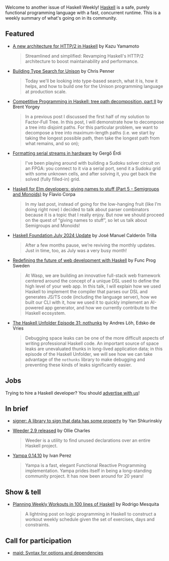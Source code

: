 Welcome to another issue of Haskell Weekly!
[Haskell](https://www.haskell.org) is a safe, purely functional programming language with a fast, concurrent runtime.
This is a weekly summary of what's going on in its community.

## Featured

- [A new architecture for HTTP/2 in Haskell](https://kazu-yamamoto.hatenablog.jp/entry/2024/08/09/154356) by Kazu Yamamoto
  > Streamlined and simplified: Revamping Haskell's HTTP/2 architecture to boost maintainability and performance.
  
- [Building Type Search for Unison](https://chrispenner.ca/posts/unison-type-search) by Chris Penner
  > Today we'll be looking into type-based search, what it is, how it helps, and how to build one for the Unison programming language at production scale.

- [Competitive Programming in Haskell: tree path decomposition, part II](https://byorgey.github.io/blog/posts/2024/08/08/TreeDecomposition.html) by Brent Yorgey
  > In a previous post I discussed the first half of my solution to Factor-Full Tree. In this post, I will demonstrate how to decompose a tree into disjoint paths. For this particular problem, we want to decompose a tree into maximum-length paths (i.e. we start by taking the longest possible path, then take the longest path from what remains, and so on); 
  
- [Formatting serial streams in hardware](https://unsafeperform.io/blog/2024-08-12-formatting_serial_streams_in_hardware/) by Gergő Érdi
  > I've been playing around with building a Sudoku solver circuit on an FPGA: you connect to it via a serial port, send it a Sudoku grid with some unknown cells, and after solving it, you get back the solved (fully filled-in) grid.

- [Haskell for Elm developers: giving names to stuff (Part 5 - Semigroups and Monoids)](https://flaviocorpa.com/haskell-for-elm-developers-giving-names-to-stuff-part-5-semigroups-and-monoids.html) by Flavio Corpa
  > In my last post, instead of going for the low-hanging fruit (like I’m doing right now) I decided to talk about parser combinators because it is a topic that I really enjoy. But now we should proceed on the quest of “giving names to stuff”, so let us talk about Semigroups and Monoids!

- [Haskell Foundation July 2024 Update](https://discourse.haskell.org/t/haskell-foundation-july-2024-update/10153) by José Manuel Calderón Trilla
  > After a few months pause, we’re reviving the monthly updates. Just in time, too, as July was a very busy month!
  
- [Redefining the future of web development with Haskell](https://www.youtube.com/watch?v=KRsoBLzpJPk) by Func Prog Sweden
  > At Wasp, we are building an innovative full-stack web framework centered around the concept of a unique DSL used to define the high level of your web app. In this talk, I will explain how we used Haskell to implement the compiler that parses our DSL and generates JS/TS code (including the language server), how we built our CLI with it, how we used it to quickly implement an AI-powered app generator, and how we currently contribute to the Haskell ecosystem.
  
- [The Haskell Unfolder Episode 31: nothunks](https://well-typed.com/blog/2024/08/haskell-unfolder-episode-31-nothunks/) by Andres Löh, Edsko de Vries
  > Debugging space leaks can be one of the more difficult aspects of writing professional Haskell code. An important source of space leaks are unevaluated thunks in long-lived application data; in this episode of the Haskell Unfolder, we will see how we can take advantage of the `nothunks` library to make debugging and preventing these kinds of leaks significantly easier.

## Jobs

Trying to hire a Haskell developer?
You should [advertise with us](https://haskellweekly.news/advertising.html)!

## In brief

- [signer: A library to sign that data has some property](https://github.com/yan-sh/signer) by Yan Shkurinskiy

- [Weeder 2.9 released](https://discourse.haskell.org/t/weeder-2-9-released/10141) by Ollie Charles
  > Weeder is a utility to find unused declarations over an entire Haskell project.

- [Yampa 0.14.10](https://www.reddit.com/r/haskell/comments/1ep49uq/ann_yampa_01410/) by Ivan Perez
  > Yampa is a fast, elegant Functional Reactive Programming implementation. Yampa prides itself in being a long-standing community project. It has now been around for 20 years!

## Show & tell

- [Planning Weekly Workouts in 100 lines of Haskell](https://alt-romes.github.io/posts/2024-08-14-planning-a-workout-week-with-100-lines-of-haskell.html) by Rodrigo Mesquita
  > A lightning post on logic programming in Haskell to construct a workout weekly schedule given the set of exercises, days and constraints.

## Call for participation

- [maid: Syntax for options and dependencies](https://github.com/rniii/maid/issues/1)

